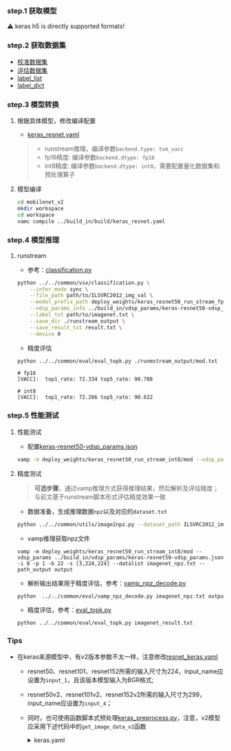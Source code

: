 
### step.1 获取模型
⚠️ keras h5 is directly supported formats!

### step.2 获取数据集
- [校准数据集](https://image-net.org/challenges/LSVRC/2012/index.php)
- [评估数据集](https://image-net.org/challenges/LSVRC/2012/index.php)
- [label_list](../../common/label//imagenet.txt)
- [label_dict](../../common/label//imagenet1000_clsid_to_human.txt)

### step.3 模型转换

1. 根据具体模型，修改编译配置
    - [keras_resnet.yaml](../build_in/build/keras_resnet.yaml)
    
    > - runstream推理，编译参数`backend.type: tvm_vacc`
    > - fp16精度: 编译参数`backend.dtype: fp16`
    > - int8精度: 编译参数`backend.dtype: int8`，需要配置量化数据集和预处理算子

2. 模型编译

    ```bash
    cd mobilenet_v2
    mkdir workspace
    cd workspace
    vamc compile ../build_in/build/keras_resnet.yaml
    ```

### step.4 模型推理

1. runstream
    - 参考：[classification.py](../../common/vsx/classification.py)
    ```bash
    python ../../common/vsx/classification.py \
        --infer_mode sync \
        --file_path path/to/ILSVRC2012_img_val \
        --model_prefix_path deploy_weights/keras_resnet50_run_stream_fp16/mod \
        --vdsp_params_info ../build_in/vdsp_params/keras-resnet50-vdsp_params.json \
        --label_txt path/to/imagenet.txt \
        --save_dir ./runstream_output \
        --save_result_txt result.txt \
        --device 0
    ```

    - 精度评估
    ```
    python ../../common/eval/eval_topk.py ./runmstream_output/mod.txt
    ```

    ```
    # fp16
    [VACC]:  top1_rate: 72.334 top5_rate: 90.708

    # int8
    [VACC]:  top1_rate: 72.286 top5_rate: 90.622
    ```

### step.5 性能测试

1. 性能测试
    - 配置[keras-resnet50-vdsp_params.json](../build_in/vdsp_params/keras-resnet50-vdsp_params.json)
    ```bash
    vamp -m deploy_weights/keras_resnet50_run_stream_int8/mod --vdsp_params ../build_in/vdsp_params/keras-resnet50-vdsp_params.json  -i 8 -p 1 -b 2 -s [3,224,224]
    ```

2. 精度测试
    > **可选步骤**，通过vamp推理方式获得推理结果，然后解析及评估精度；与前文基于runstream脚本形式评估精度效果一致
    
    - 数据准备，生成推理数据`npz`以及对应的`dataset.txt`
    ```bash
    python ../../common/utils/image2npz.py --dataset_path ILSVRC2012_img_val --target_path  input_npz  --text_path imagenet_npz.txt
    ```

    - vamp推理获取npz文件
    ```
    vamp -m deploy_weights/keras_resnet50_run_stream_int8/mod --vdsp_params ../build_in/vdsp_params/keras-resnet50-vdsp_params.json  -i 8 -p 1 -b 22 -s [3,224,224] --datalist imagenet_npz.txt --path_output output
    ```

    - 解析输出结果用于精度评估，参考：[vamp_npz_decode.py](../../common/eval/vamp_npz_decode.py)
    ```bash
    python  ../../common/eval/vamp_npz_decode.py imagenet_npz.txt output imagenet_result.txt imagenet.txt
    ```
    
    - 精度评估，参考：[eval_topk.py](../../common/eval/eval_topk.py)
    ```bash
    python ../../common/eval/eval_topk.py imagenet_result.txt
    ```

### Tips
- 在keras来源模型中，有v2版本参数不太一样，注意修改[resnet_keras.yaml](../build_in/build/keras_resnet.yaml) 
  - resnet50、resnet101、resnet152所需的输入尺寸为224，input_name应设置为`input_1`，且该版本模型输入为BGR格式;
  - resnet50v2、resnet101v2、resnet152v2所需的输入尺寸为299，input_name应设置为`input_4`；
  - 同时，也可使用函数脚本式预处理[keras_preprocess.py](../build_in/build/keras_preprocess.py)，注意，v2模型应采用下述代码中的`get_image_data_v2`函数
    <details><summary>keras.yaml</summary>

    ```yaml
    name: resnet50

    frontend:
        shape:
            input_1: [1, 3, 224, 224]
        type: keras
        checkpoint: weights/keras/resnet50.h5
        dtype: fp32

    graph:
        extra_ops:
        type: null

    backend:
        type: tvm_vacc
        dtype: int8
        quantize:
            calibrate_mode: percentile
            quantize_per_channel: true

    dataset:
        type: tvm
        path: eval/ILSVRC2012_img_calib
        sampler:
            suffix: JPEG
            get_data_num: 1000
        process_ops:
            - type: CustomFunc
            module_path: classification/resnet/build_in/build/keras_preprocess.py
            func_name: get_image_data
            input_shape: [1, 3, 224, 224]

    workspace:
        work_dir: ./deploy_weights/
        save_log: true
    ```
    </details>
